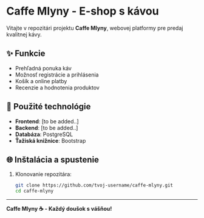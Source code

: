 # Caffe Mlyny - E-shop s kávou

Vitajte v repozitári projektu **Caffe Mlyny**, webovej platformy pre predaj kvalitnej kávy.

## ✨ Funkcie
- Prehľadná ponuka káv
- Možnosť registrácie a prihlásenia
- Košík a online platby
- Recenzie a hodnotenia produktov

## 💪 Použité technológie
- **Frontend**: [to be added..]
- **Backend**: [to be added..]
- **Databáza**: PostgreSQL
- **Ťažiská knižnice**: Bootstrap

## 🌐 Inštalácia a spustenie

1. Klonovanie repozitára:
   ```bash
   git clone https://github.com/tvoj-username/caffe-mlyny.git
   cd caffe-mlyny
   ```
---
**Caffe Mlyny ☕ - Každý doušok s vášňou!**

